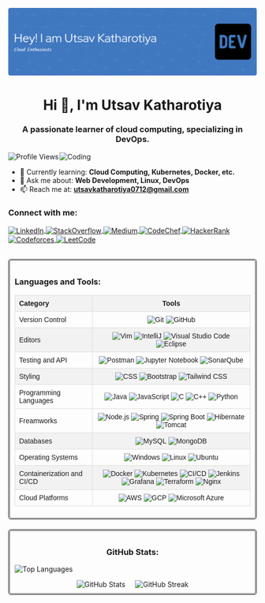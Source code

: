 ![Header](./github-header-image.png)

<h1 align="center">Hi 👋, I'm Utsav Katharotiya</h1>
<h3 align="center">A passionate learner of cloud computing, specializing in DevOps.</h3>

<img align="right" alt="Coding" width="400" src="https://i.pinimg.com/originals/81/17/8b/81178b47a8598f0c81c4799f2cdd4057.gif">

<p align="left">
  <img src="https://komarev.com/ghpvc/?username=utsav-7&label=Profile%20views&color=0e75b6&style=flat" alt="Profile Views" />
</p>

- 🌱 Currently learning: **Cloud Computing, Kubernetes, Docker, etc.**
- 💬 Ask me about: **Web Development, Linux, DevOps**
- 📫 Reach me at: **utsavkatharotiya0712@gmail.com**

<h3 align="left">Connect with me:</h3>
<p align="left">
  <a href="https://linkedin.com/in/utsav-katharotiya" target="blank">
    <img align="center" src="https://raw.githubusercontent.com/rahuldkjain/github-profile-readme-generator/master/src/images/icons/Social/linked-in-alt.svg" alt="LinkedIn" height="30" width="40" />
  </a>
  <a href="https://stackoverflow.com/users/utsav-katharotiya" target="blank">
    <img align="center" src="https://raw.githubusercontent.com/rahuldkjain/github-profile-readme-generator/master/src/images/icons/Social/stack-overflow.svg" alt="StackOverflow" height="30" width="40" />
  </a>
  <a href="https://medium.com/utsavkatharotiya0712" target="blank">
    <img align="center" src="https://raw.githubusercontent.com/rahuldkjain/github-profile-readme-generator/master/src/images/icons/Social/medium.svg" alt="Medium" height="30" width="40" />
  </a>
  <a href="https://www.codechef.com/users/utsav_0712" target="blank">
    <img align="center" src="https://cdn.jsdelivr.net/npm/simple-icons@3.1.0/icons/codechef.svg" alt="CodeChef" height="30" width="40" />
  </a>
  <a href="https://www.hackerrank.com/utsavkatharotiy1" target="blank">
    <img align="center" src="https://raw.githubusercontent.com/rahuldkjain/github-profile-readme-generator/master/src/images/icons/Social/hackerrank.svg" alt="HackerRank" height="30" width="40" />
  </a>
  <a href="https://codeforces.com/profile/utsav_0712" target="blank">
    <img align="center" src="https://raw.githubusercontent.com/rahuldkjain/github-profile-readme-generator/master/src/images/icons/Social/codeforces.svg" alt="Codeforces" height="30" width="40" />
  </a>
  <a href="https://www.leetcode.com/utsav_0712" target="blank">
    <img align="center" src="https://raw.githubusercontent.com/rahuldkjain/github-profile-readme-generator/master/src/images/icons/Social/leet-code.svg" alt="LeetCode" height="30" width="40" />
  </a>
</p>

<br>

<div align="center" style="border: 3px double #333; padding: 10px; border-radius: 5px; margin-bottom: 20px;">
  <h3 align="left">Languages and Tools:</h3>
  <table style="border-collapse: collapse; width: 100%; font-family: Arial, sans-serif;">
    <tr style="background-color: #f2f2f2;">
      <th style="border: 1px solid #ddd; padding: 8px; text-align: left;">Category</th>
      <th style="border: 1px solid #ddd; padding: 8px; text-align: center;">Tools</th>
    </tr>
    <tr>
      <td style="border: 1px solid #ddd; padding: 8px;">Version Control</td>
      <td align="center" style="border: 1px solid #ddd; padding: 8px;">
        <img width="50" src="https://user-images.githubusercontent.com/25181517/192108372-f71d70ac-7ae6-4c0d-8395-51d8870c2ef0.png" alt="Git" title="Git"/>
        <img width="50" src="https://user-images.githubusercontent.com/25181517/192108374-8da61ba1-99ec-41d7-80b8-fb2f7c0a4948.png" alt="GitHub" title="GitHub"/>
      </td>
    </tr>
    <tr style="background-color: #f2f2f2;">
      <td style="border: 1px solid #ddd; padding: 8px;">Editors</td>
      <td align="center" style="border: 1px solid #ddd; padding: 8px;">
        <img width="50" src="https://user-images.githubusercontent.com/25181517/192108889-232b3431-a585-4b36-a62d-9078bd3641d9.png" alt="Vim" title="Vim"/>
        <img width="50" src="https://user-images.githubusercontent.com/25181517/192108890-200809d1-439c-4e23-90d3-b090cf9a4eea.png" alt="IntelliJ" title="IntelliJ"/>
        <img width="50" src="https://user-images.githubusercontent.com/25181517/192108891-d86b6220-e232-423a-bf5f-90903e6887c3.png" alt="Visual Studio Code" title="Visual Studio Code"/>
        <img width="50" src="https://user-images.githubusercontent.com/25181517/192108892-6e9b5cdf-4e35-4a70-ad9a-801a93a07c1c.png" alt="Eclipse" title="Eclipse"/>
      </td>
    </tr>
    <tr>
      <td style="border: 1px solid #ddd; padding: 8px;">Testing and API</td>
      <td align="center" style="border: 1px solid #ddd; padding: 8px;">
        <img width="50" src="https://user-images.githubusercontent.com/25181517/192109061-e138ca71-337c-4019-8d42-4792fdaa7128.png" alt="Postman" title="Postman"/>
        <img width="50" src="https://user-images.githubusercontent.com/25181517/183914128-3fc88b4a-4ac1-40e6-9443-9a30182379b7.png" alt="Jupyter Notebook" title="Jupyter Notebook"/>
        <img width="50" src="https://user-images.githubusercontent.com/25181517/184146221-671413cb-b1ae-47db-a232-b37c99281516.png" alt="SonarQube" title="SonarQube"/>
      </td>
    </tr>
    <tr style="background-color: #f2f2f2;">
      <td style="border: 1px solid #ddd; padding: 8px;">Styling</td>
      <td align="center" style="border: 1px solid #ddd; padding: 8px;">
        <img width="50" src="https://user-images.githubusercontent.com/25181517/183898674-75a4a1b1-f960-4ea9-abcb-637170a00a75.png" alt="CSS" title="CSS"/>
        <img width="50" src="https://user-images.githubusercontent.com/25181517/183898054-b3d693d4-dafb-4808-a509-bab54cf5de34.png" alt="Bootstrap" title="Bootstrap"/>
        <img width="50" src="https://user-images.githubusercontent.com/25181517/202896760-337261ed-ee92-4979-84c4-d4b829c7355d.png" alt="Tailwind CSS" title="Tailwind CSS"/>
      </td>
    </tr>
    <tr>
      <td style="border: 1px solid #ddd; padding: 8px;">Programming Languages</td>
      <td align="center" style="border: 1px solid #ddd; padding: 8px;">
	<img width="50" src="https://user-images.githubusercontent.com/25181517/117201156-9a724800-adec-11eb-9a9d-3cd0f67da4bc.png" alt="Java" title="Java"/>
        <img width="50" src="https://user-images.githubusercontent.com/25181517/117447155-6a868a00-af3d-11eb-9cfe-245df15c9f3f.png" alt="JavaScript" title="JavaScript"/>
        <img width="50" src="https://user-images.githubusercontent.com/25181517/192106070-46255bcf-65e6-4c6b-a296-bf8d0d8fb2a7.png" alt="C" title="C"/>
        <img width="50" src="https://user-images.githubusercontent.com/25181517/192106073-90fffafe-3562-4ff9-a37e-c77a2da0ff58.png" alt="C++" title="C++"/>
        <img width="50" src="https://user-images.githubusercontent.com/25181517/183423507-c056a6f9-1ba8-4312-a350-19bcbc5a8697.png" alt="Python" title="Python"/>
      </td>
    </tr>
    <tr>
      <td style="border: 1px solid #ddd; padding: 8px;">Freamworks</td>
      <td align="center" style="border: 1px solid #ddd; padding: 8px;">
        <img width="50" src="https://user-images.githubusercontent.com/25181517/183568594-85e280a7-0d7e-4d1a-9028-c8c2209e073c.png" alt="Node.js" title="Node.js"/>
        <img width="50" src="https://user-images.githubusercontent.com/25181517/117201470-f6d56780-adec-11eb-8f7c-e70e376cfd07.png" alt="Spring" title="Spring"/>
        <img width="50" src="https://user-images.githubusercontent.com/25181517/183891303-41f257f8-6b3d-487c-aa56-c497b880d0fb.png" alt="Spring Boot" title="Spring Boot"/>
        <img width="50" src="https://user-images.githubusercontent.com/25181517/117207493-49665200-adf4-11eb-808e-a9c0fcc2a0a0.png" alt="Hibernate" title="Hibernate"/>
        <img width="50" src="https://user-images.githubusercontent.com/25181517/183894676-137319b5-1364-4b6a-ba4f-e9fc94ddc4aa.png" alt="Tomcat" title="Tomcat"/>
      </td>
    </tr>
    <tr style="background-color: #f2f2f2;">
      <td style="border: 1px solid #ddd; padding: 8px;">Databases</td>
      <td align="center" style="border: 1px solid #ddd; padding: 8px;">
        <img width="50" src="https://user-images.githubusercontent.com/25181517/183896128-ec99105a-ec1a-4d85-b08b-1aa1620b2046.png" alt="MySQL" title="MySQL"/>
        <img width="50" src="https://user-images.githubusercontent.com/25181517/182884177-d48a8579-2cd0-447a-b9a6-ffc7cb02560e.png" alt="MongoDB" title="MongoDB"/>
      </td>
    </tr>
    <tr>
      <td style="border: 1px solid #ddd; padding: 8px;">Operating Systems</td>
      <td align="center" style="border: 1px solid #ddd; padding: 8px;">
        <img width="50" src="https://user-images.githubusercontent.com/25181517/186884150-05e9ff6d-340e-4802-9533-2c3f02363ee3.png" alt="Windows" title="Windows"/>
        <img width="50" src="https://github.com/marwin1991/profile-technology-icons/assets/76662862/2481dc48-be6b-4ebb-9e8c-3b957efe69fa" alt="Linux" title="Linux"/>
        <img width="50" src="https://user-images.githubusercontent.com/25181517/186884153-99edc188-e4aa-4c84-91b0-e2df260ebc33.png" alt="Ubuntu" title="Ubuntu"/>
      </td>
    </tr>
    <tr style="background-color: #f2f2f2;">
      <td style="border: 1px solid #ddd; padding: 8px;">Containerization and CI/CD</td>
      <td align="center" style="border: 1px solid #ddd; padding: 8px;">
        <img width="50" src="https://user-images.githubusercontent.com/25181517/117207330-263ba280-adf4-11eb-9b97-0ac5b40bc3be.png" alt="Docker" title="Docker"/>
        <img width="50" src="https://user-images.githubusercontent.com/25181517/182534006-037f08b5-8e7b-4e5f-96b6-5d2a5558fa85.png" alt="Kubernetes" title="Kubernetes"/>
        <img width="50" src="https://user-images.githubusercontent.com/25181517/183868728-b2e11072-00a5-47e2-8a4e-4ebbb2b8c554.png" alt="CI/CD" title="CI/CD"/>
        <img width="50" src="https://user-images.githubusercontent.com/25181517/179090274-733373ef-3b59-4f28-9ecb-244bea700932.png" alt="Jenkins" title="Jenkins"/>
        <img width="50" src="https://user-images.githubusercontent.com/25181517/182534075-4962068b-4407-46c2-ac67-ddcb86af30cc.png" alt="Grafana" title="Grafana"/>
        <img width="50" src="https://user-images.githubusercontent.com/25181517/183345121-36788a6e-5462-424a-be67-af1ebeda79a2.png" alt="Terraform" title="Terraform"/>
        <img width="50" src="https://user-images.githubusercontent.com/25181517/183345125-9a7cd2e6-6ad6-436f-8490-44c903bef84c.png" alt="Nginx" title="Nginx"/>
      </td>
    </tr>
    <tr>
      <td style="border: 1px solid #ddd; padding: 8px;">Cloud Platforms</td>
      <td align="center" style="border: 1px solid #ddd; padding: 8px;">
        <img width="50" src="https://user-images.githubusercontent.com/25181517/183896132-54262f2e-6d98-41e3-8888-e40ab5a17326.png" alt="AWS" title="AWS"/>
        <img width="50" src="https://user-images.githubusercontent.com/25181517/183911547-990692bc-8411-4878-99a0-43506cdb69cf.png" alt="GCP" title="GCP"/>
        <img width="50" src="https://user-images.githubusercontent.com/25181517/183911544-95ad6ba7-09bf-4040-ac44-0adafedb9616.png" alt="Microsoft Azure" title="Microsoft Azure"/>
      </td>
    </tr>
  </table>
</div>

<!-- GitHub Stats -->
<div style="border: 3px double #333; padding: 10px; border-radius: 5px; margin-bottom: 20px;">
  <h3 align="center">GitHub Stats:</h3>
   <p>
    <img src="https://github-readme-stats.vercel.app/api/top-langs?username=utsav-7&show_icons=true&locale=en&layout=compact" alt="Top Languages" />
  </p>
  <div style="display: flex; justify-content: center; gap: 20px;">
    <img src="https://github-readme-stats.vercel.app/api?username=utsav-7&show_icons=true&locale=en" alt="GitHub Stats" style="max-width: 100%; height: auto;"/>
    <img src="https://github-readme-streak-stats.herokuapp.com/?user=utsav-7" alt="GitHub Streak" style="max-width: 100%; height: auto;"/>
  </div>
 
</div>
